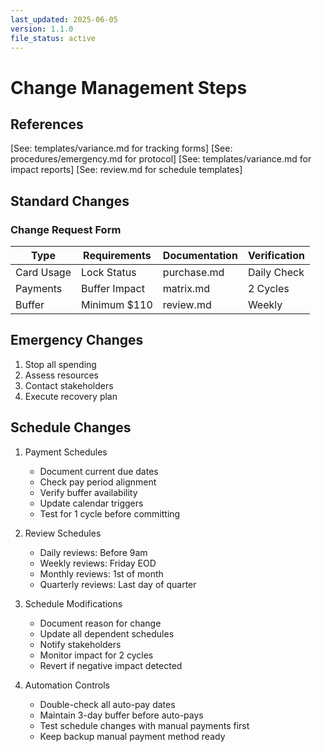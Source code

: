```yaml
---
last_updated: 2025-06-05
version: 1.1.0
file_status: active
---
```


# Change Management Steps

## References
[See: templates/variance.md for tracking forms]
[See: procedures/emergency.md for protocol]
[See: templates/variance.md for impact reports]
[See: review.md for schedule templates]

## Standard Changes
### Change Request Form
| Type | Requirements | Documentation | Verification |
|------|--------------|---------------|--------------|
| Card Usage | Lock Status | purchase.md | Daily Check |
| Payments | Buffer Impact | matrix.md | 2 Cycles |
| Buffer | Minimum $110 | review.md | Weekly |

## Emergency Changes
1. Stop all spending
2. Assess resources
3. Contact stakeholders
4. Execute recovery plan

## Schedule Changes
1. Payment Schedules
   - Document current due dates
   - Check pay period alignment
   - Verify buffer availability
   - Update calendar triggers
   - Test for 1 cycle before committing

2. Review Schedules
   - Daily reviews: Before 9am
   - Weekly reviews: Friday EOD
   - Monthly reviews: 1st of month
   - Quarterly reviews: Last day of quarter

3. Schedule Modifications
   - Document reason for change
   - Update all dependent schedules
   - Notify stakeholders
   - Monitor impact for 2 cycles
   - Revert if negative impact detected

4. Automation Controls
   - Double-check all auto-pay dates
   - Maintain 3-day buffer before auto-pays
   - Test schedule changes with manual payments first
   - Keep backup manual payment method ready
